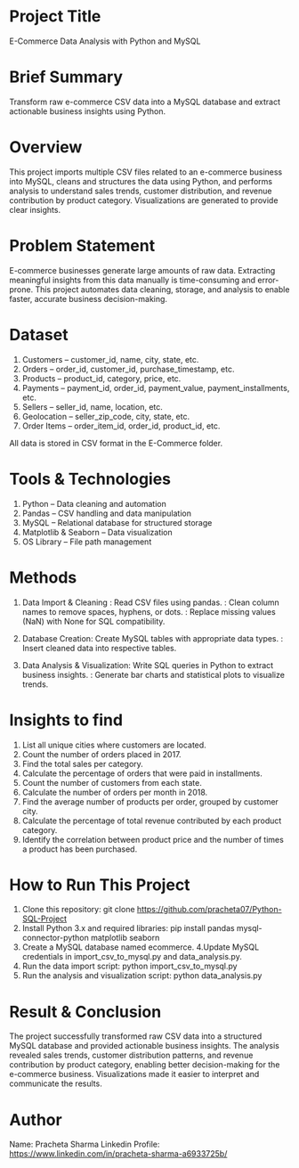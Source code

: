 # Project Title
E-Commerce Data Analysis with Python and MySQL
# Brief Summary
Transform raw e-commerce CSV data into a MySQL database and extract actionable business insights using Python.
# Overview
This project imports multiple CSV files related to an e-commerce business into MySQL, cleans and structures the data using Python, and performs analysis to understand sales trends, customer distribution, and revenue contribution by product category. Visualizations are generated to provide clear insights.
# Problem Statement
E-commerce businesses generate large amounts of raw data. Extracting meaningful insights from this data manually is time-consuming and error-prone. This project automates data cleaning, storage, and analysis to enable faster, accurate business decision-making.
# Dataset
1. Customers – customer_id, name, city, state, etc.
2. Orders – order_id, customer_id, purchase_timestamp, etc.
3. Products – product_id, category, price, etc.
4. Payments – payment_id, order_id, payment_value, payment_installments, etc.
5. Sellers – seller_id, name, location, etc.
6. Geolocation – seller_zip_code, city, state, etc.
7. Order Items – order_item_id, order_id, product_id, etc.

All data is stored in CSV format in the E-Commerce folder.
# Tools & Technologies
1. Python – Data cleaning and automation
2. Pandas – CSV handling and data manipulation
3. MySQL – Relational database for structured storage
4. Matplotlib & Seaborn – Data visualization
5. OS Library – File path management
# Methods

1. Data Import & Cleaning : Read CSV files using pandas.
                        : Clean column names to remove spaces, hyphens, or dots.
                        : Replace missing values (NaN) with None for SQL compatibility.

2. Database Creation: Create MySQL tables with appropriate data types.
                  : Insert cleaned data into respective tables.

3. Data Analysis & Visualization: Write SQL queries in Python to extract business insights.
                              : Generate bar charts and statistical plots to visualize trends.
# Insights to find

1. List all unique cities where customers are located.
2. Count the number of orders placed in 2017.
3. Find the total sales per category.
4. Calculate the percentage of orders that were paid in installments.
5. Count the number of customers from each state. 
6. Calculate the number of orders per month in 2018.
7. Find the average number of products per order, grouped by customer city.
8. Calculate the percentage of total revenue contributed by each product category.
9. Identify the correlation between product price and the number of times a product has been purchased.  

# How to Run This Project

1. Clone this repository: git clone https://github.com/pracheta07/Python-SQL-Project
2. Install Python 3.x and required libraries:
       pip install pandas mysql-connector-python matplotlib seaborn
3. Create a MySQL database named ecommerce.
4.Update MySQL credentials in import_csv_to_mysql.py and data_analysis.py.
5. Run the data import script:
         python import_csv_to_mysql.py
6. Run the analysis and visualization script:
         python data_analysis.py
# Result & Conclusion
The project successfully transformed raw CSV data into a structured MySQL database and provided actionable business insights. The analysis revealed sales trends, customer distribution patterns, and revenue contribution by product category, enabling better decision-making for the e-commerce business. Visualizations made it easier to interpret and communicate the results.
# Author
Name: Pracheta Sharma
Linkedin Profile: https://www.linkedin.com/in/pracheta-sharma-a6933725b/

